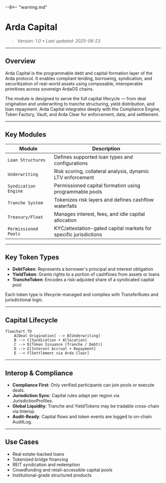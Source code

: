 --8<-- "warning.md"
# Arda Capital

> *Version: 1.0 • Last updated: 2025-06-23*

---

## Overview

Arda Capital is the programmable debt and capital formation layer of the Arda protocol. It enables compliant lending, borrowing, syndication, and securitization of real-world assets using composable, interoperable primitives across sovereign ArdaOS chains.

The module is designed to serve the full capital lifecycle — from deal origination and underwriting to tranche structuring, yield distribution, and loan repayment. Arda Capital integrates deeply with the Compliance Engine, Token Factory, Vault, and Arda Clear for enforcement, data, and settlement.

---

## Key Modules

| Module | Description |
|--------|-------------|
| `Loan Structures` | Defines supported loan types and configurations |
| `Underwriting` | Risk scoring, collateral analysis, dynamic LTV enforcement |
| `Syndication Engine` | Permissioned capital formation using programmable pools |
| `Tranche System` | Tokenizes risk layers and defines cashflow waterfalls |
| `Treasury/Float` | Manages interest, fees, and idle capital allocation |
| `Permissioned Pools` | KYC/attestation-gated capital markets for specific jurisdictions |

---

## Key Token Types

- **DebtToken**: Represents a borrower's principal and interest obligation
- **YieldToken**: Grants rights to a portion of cashflows from assets or loans
- **TrancheToken**: Encodes a risk-adjusted share of a syndicated capital pool

Each token type is lifecycle-managed and complies with TransferRules and jurisdictional logic.

---

## Capital Lifecycle

```mermaid
flowchart TD
    A[Deal Origination] --> B[Underwriting]
    B --> C[Syndication + Allocation]
    C --> D[Token Issuance (Tranche / Debt)]
    D --> E[Interest Accrual + Repayment]
    E --> F[Settlement via Arda Clear]
```

---

## Interop & Compliance

- **Compliance First**: Only verified participants can join pools or execute deals.
- **Jurisdiction Sync**: Capital rules adapt per region via JurisdictionProfiles.
- **Global Liquidity**: Tranche and YieldTokens may be tradable cross-chain via Interop.
- **Audit-Ready**: Capital flows and token events are logged to on-chain AuditLog.

---

## Use Cases

- Real estate-backed loans
- Tokenized bridge financing
- REIT syndication and redemption
- Crowdfunding and retail-accessible capital pools
- Institutional-grade structured products
